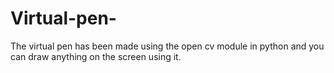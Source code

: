 # Virtual-pen-
The virtual pen has been made using the open cv module in python and you can draw anything on the screen using it.
